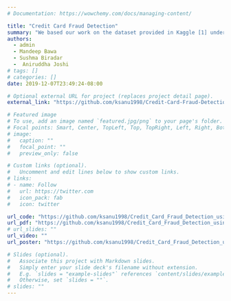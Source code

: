 ```yaml
---
# Documentation: https://wowchemy.com/docs/managing-content/

title: "Credit Card Fraud Detection"
summary: "We based our work on the dataset provided in Kaggle [1] under Open Database license. This dataset is already normalized but is highly biased towards Non-Fraud transactions, as is expected of a legal nature of transactions across the world. Feeding this raw data to our algorithm will highly affect its results. So, data pre-processing is a must to ensure correctness and validity of results. For addressing this issue, we have implemented the bagging phase. Since we are concerned with classification of feature vectors, we implemented SVM with Gaussian and Polynomial kernel functions. Also, we have explored two different strategies for training our classsifer."
authors:
  - admin
  - Mandeep Bawa
  - Sushma Biradar
  -  Aniruddha Joshi
# tags: []
# categories: []
date: 2019-12-07T23:49:24-08:00

# Optional external URL for project (replaces project detail page).
external_link: "https://github.com/ksanu1998/Credit-Card-Fraud-Detection-using-ML-Algorithms/blob/master/README.md"

# Featured image
# To use, add an image named `featured.jpg/png` to your page's folder.
# Focal points: Smart, Center, TopLeft, Top, TopRight, Left, Right, BottomLeft, Bottom, BottomRight.
# image:
#   caption: ""
#   focal_point: ""
#   preview_only: false

# Custom links (optional).
#   Uncomment and edit lines below to show custom links.
# links:
# - name: Follow
#   url: https://twitter.com
#   icon_pack: fab
#   icon: twitter

url_code: "https://github.com/ksanu1998/Credit_Card_Fraud_Detection_using_ML_Algorithms"
url_pdf: "https://github.com/ksanu1998/Credit_Card_Fraud_Detection_using_ML_Algorithms/blob/master/CCFD_Report.pdf"
# url_slides: ""
url_video: ""
url_poster: "https://github.com/ksanu1998/Credit_Card_Fraud_Detection_using_ML_Algorithms/blob/master/CreditCardFraudDetection_Poster.pdf"

# Slides (optional).
#   Associate this project with Markdown slides.
#   Simply enter your slide deck's filename without extension.
#   E.g. `slides = "example-slides"` references `content/slides/example-slides.md`.
#   Otherwise, set `slides = ""`.
# slides: ""
---
```

